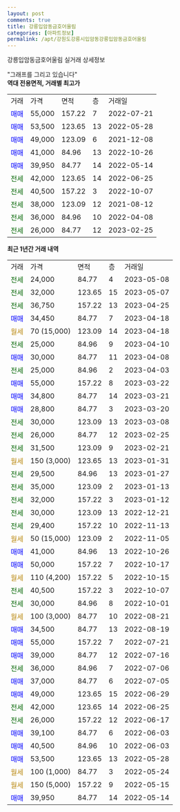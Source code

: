 ```yaml
---
layout: post
comments: true
title: 강릉입암동금호어울림
categories: [아파트정보]
permalink: /apt/강원도강릉시입암동강릉입암동금호어울림
---
```


강릉입암동금호어울림 실거래 상세정보

<script type="text/javascript">
  google.charts.load('current', {'packages':['line', 'corechart']});
  google.charts.setOnLoadCallback(drawChart);

  function drawChart() {
    var data = new google.visualization.DataTable();
    data.addColumn('date', '거래일');
    data.addColumn('number', "매매");
    data.addColumn('number', "전세");
    data.addColumn('number', "전매");

    data.addRows([[new Date(Date.parse("2023-05-08")), null, 24000, null], [new Date(Date.parse("2023-05-07")), null, 32000, null], [new Date(Date.parse("2023-04-25")), null, 36750, null], [new Date(Date.parse("2023-04-18")), 34450, null, null], [new Date(Date.parse("2023-04-18")), null, null, null], [new Date(Date.parse("2023-04-10")), null, 25000, null], [new Date(Date.parse("2023-04-08")), 30000, null, null], [new Date(Date.parse("2023-04-03")), null, 25000, null], [new Date(Date.parse("2023-03-22")), 55000, null, null], [new Date(Date.parse("2023-03-21")), 34800, null, null], [new Date(Date.parse("2023-03-20")), 28800, null, null], [new Date(Date.parse("2023-03-08")), null, 30000, null], [new Date(Date.parse("2023-02-25")), null, 26000, null], [new Date(Date.parse("2023-02-21")), null, 31500, null], [new Date(Date.parse("2023-01-31")), null, null, null], [new Date(Date.parse("2023-01-27")), null, 29500, null], [new Date(Date.parse("2023-01-13")), null, 35000, null], [new Date(Date.parse("2023-01-12")), null, 32000, null], [new Date(Date.parse("2022-12-21")), null, 30000, null], [new Date(Date.parse("2022-11-13")), null, 29400, null], [new Date(Date.parse("2022-11-05")), null, null, null], [new Date(Date.parse("2022-10-26")), 41000, null, null], [new Date(Date.parse("2022-10-17")), 50000, null, null], [new Date(Date.parse("2022-10-15")), null, null, null], [new Date(Date.parse("2022-10-07")), null, 40500, null], [new Date(Date.parse("2022-10-01")), null, 30000, null], [new Date(Date.parse("2022-08-21")), null, null, null], [new Date(Date.parse("2022-08-19")), 34500, null, null], [new Date(Date.parse("2022-07-21")), 55000, null, null], [new Date(Date.parse("2022-07-16")), 39000, null, null], [new Date(Date.parse("2022-07-06")), null, 36000, null], [new Date(Date.parse("2022-07-05")), 37000, null, null], [new Date(Date.parse("2022-06-29")), 49000, null, null], [new Date(Date.parse("2022-06-25")), null, 42000, null], [new Date(Date.parse("2022-06-17")), null, 26000, null], [new Date(Date.parse("2022-06-03")), 39100, null, null], [new Date(Date.parse("2022-06-03")), 40500, null, null], [new Date(Date.parse("2022-05-28")), 53500, null, null], [new Date(Date.parse("2022-05-24")), null, null, null], [new Date(Date.parse("2022-05-15")), null, null, null], [new Date(Date.parse("2022-05-14")), 39950, null, null]]);

    var options = {
      hAxis: {
        format: 'yyyy/MM/dd'
      },    
      lineWidth: 0,
      pointsVisible: true,    
      title: '최근 1년간 유형별 실거래가 분포',
      legend: { position: 'bottom' }
    };

    var formatter = new google.visualization.NumberFormat({pattern:'###,###'} );
    formatter.format(data, 1);
    formatter.format(data, 2);
    
    setTimeout(function() {
        var chart = new google.visualization.LineChart(document.getElementById('columnchart_material'));
        chart.draw(data, (options));
        document.getElementById('loading').style.display = 'none';
    }, 200);
  }
</script>


<div id="loading" style="z-index:20; display: block; margin-left: 0px">"그래프를 그리고 있습니다"</div>
<div id="columnchart_material" style="width: 95%; margin-left: 0px; display: block"></div>
<!-- contents start -->
<b>역대 전용면적, 거래별 최고가</b>
<table class="sortable">
    <tr>
      <td>거래</td>
      <td>가격</td>
      <td>면적</td>
      <td>층</td>
      <td>거래일</td>
    </tr>
        <tr>
          <td><a style="color: blue">매매</a></td>
          <td>55,000</td>
          <td>157.22</td>
          <td>7</td>
          <td>2022-07-21</td>
        </tr>            <tr>
          <td><a style="color: blue">매매</a></td>
          <td>53,500</td>
          <td>123.65</td>
          <td>13</td>
          <td>2022-05-28</td>
        </tr>            <tr>
          <td><a style="color: blue">매매</a></td>
          <td>49,000</td>
          <td>123.09</td>
          <td>6</td>
          <td>2021-12-08</td>
        </tr>            <tr>
          <td><a style="color: blue">매매</a></td>
          <td>41,000</td>
          <td>84.96</td>
          <td>13</td>
          <td>2022-10-26</td>
        </tr>            <tr>
          <td><a style="color: blue">매매</a></td>
          <td>39,950</td>
          <td>84.77</td>
          <td>14</td>
          <td>2022-05-14</td>
        </tr>        
        <tr>
              <td><a style="color: darkgreen">전세</a></td>
              <td>42,000</td>
              <td>123.65</td>
              <td>14</td>
              <td>2022-06-25</td>
            </tr>            <tr>
              <td><a style="color: darkgreen">전세</a></td>
              <td>40,500</td>
              <td>157.22</td>
              <td>3</td>
              <td>2022-10-07</td>
            </tr>            <tr>
              <td><a style="color: darkgreen">전세</a></td>
              <td>38,000</td>
              <td>123.09</td>
              <td>12</td>
              <td>2021-08-12</td>
            </tr>            <tr>
              <td><a style="color: darkgreen">전세</a></td>
              <td>36,000</td>
              <td>84.96</td>
              <td>10</td>
              <td>2022-04-08</td>
            </tr>            <tr>
              <td><a style="color: darkgreen">전세</a></td>
              <td>26,000</td>
              <td>84.77</td>
              <td>12</td>
              <td>2023-02-25</td>
            </tr>        
    
</table>

<b>최근 1년간 거래 내역</b>

<table class="sortable">
    <tr>
      <td>거래</td>
      <td>가격</td>
      <td>면적</td>
      <td>층</td>
      <td>거래일</td>
    </tr>
    <tr>
      <td><a style="color: darkgreen">전세</a></td>
      <td>24,000</td>
      <td>84.77</td>
      <td>4</td>
      <td>2023-05-08</td>
    </tr>          <tr>
      <td><a style="color: darkgreen">전세</a></td>
      <td>32,000</td>
      <td>123.65</td>
      <td>15</td>
      <td>2023-05-07</td>
    </tr>          <tr>
      <td><a style="color: darkgreen">전세</a></td>
      <td>36,750</td>
      <td>157.22</td>
      <td>13</td>
      <td>2023-04-25</td>
    </tr>          <tr>
      <td><a style="color: blue">매매</a></td>
      <td>34,450</td>
      <td>84.77</td>
      <td>7</td>
      <td>2023-04-18</td>
    </tr>          <tr>
      <td><a style="color: darkgoldenrod">월세</a></td>
      <td>70 (15,000)</td>
      <td>123.09</td>
      <td>14</td>
      <td>2023-04-18</td>
    </tr>          <tr>
      <td><a style="color: darkgreen">전세</a></td>
      <td>25,000</td>
      <td>84.96</td>
      <td>9</td>
      <td>2023-04-10</td>
    </tr>          <tr>
      <td><a style="color: blue">매매</a></td>
      <td>30,000</td>
      <td>84.77</td>
      <td>11</td>
      <td>2023-04-08</td>
    </tr>          <tr>
      <td><a style="color: darkgreen">전세</a></td>
      <td>25,000</td>
      <td>84.96</td>
      <td>2</td>
      <td>2023-04-03</td>
    </tr>          <tr>
      <td><a style="color: blue">매매</a></td>
      <td>55,000</td>
      <td>157.22</td>
      <td>8</td>
      <td>2023-03-22</td>
    </tr>          <tr>
      <td><a style="color: blue">매매</a></td>
      <td>34,800</td>
      <td>84.77</td>
      <td>14</td>
      <td>2023-03-21</td>
    </tr>          <tr>
      <td><a style="color: blue">매매</a></td>
      <td>28,800</td>
      <td>84.77</td>
      <td>3</td>
      <td>2023-03-20</td>
    </tr>          <tr>
      <td><a style="color: darkgreen">전세</a></td>
      <td>30,000</td>
      <td>123.09</td>
      <td>13</td>
      <td>2023-03-08</td>
    </tr>          <tr>
      <td><a style="color: darkgreen">전세</a></td>
      <td>26,000</td>
      <td>84.77</td>
      <td>12</td>
      <td>2023-02-25</td>
    </tr>          <tr>
      <td><a style="color: darkgreen">전세</a></td>
      <td>31,500</td>
      <td>123.09</td>
      <td>9</td>
      <td>2023-02-21</td>
    </tr>          <tr>
      <td><a style="color: darkgoldenrod">월세</a></td>
      <td>150 (3,000)</td>
      <td>123.65</td>
      <td>13</td>
      <td>2023-01-31</td>
    </tr>          <tr>
      <td><a style="color: darkgreen">전세</a></td>
      <td>29,500</td>
      <td>84.96</td>
      <td>13</td>
      <td>2023-01-27</td>
    </tr>          <tr>
      <td><a style="color: darkgreen">전세</a></td>
      <td>35,000</td>
      <td>123.09</td>
      <td>2</td>
      <td>2023-01-13</td>
    </tr>          <tr>
      <td><a style="color: darkgreen">전세</a></td>
      <td>32,000</td>
      <td>157.22</td>
      <td>3</td>
      <td>2023-01-12</td>
    </tr>          <tr>
      <td><a style="color: darkgreen">전세</a></td>
      <td>30,000</td>
      <td>123.09</td>
      <td>13</td>
      <td>2022-12-21</td>
    </tr>          <tr>
      <td><a style="color: darkgreen">전세</a></td>
      <td>29,400</td>
      <td>157.22</td>
      <td>10</td>
      <td>2022-11-13</td>
    </tr>          <tr>
      <td><a style="color: darkgoldenrod">월세</a></td>
      <td>50 (15,000)</td>
      <td>123.09</td>
      <td>2</td>
      <td>2022-11-05</td>
    </tr>          <tr>
      <td><a style="color: blue">매매</a></td>
      <td>41,000</td>
      <td>84.96</td>
      <td>13</td>
      <td>2022-10-26</td>
    </tr>          <tr>
      <td><a style="color: blue">매매</a></td>
      <td>50,000</td>
      <td>157.22</td>
      <td>7</td>
      <td>2022-10-17</td>
    </tr>          <tr>
      <td><a style="color: darkgoldenrod">월세</a></td>
      <td>110 (4,200)</td>
      <td>157.22</td>
      <td>5</td>
      <td>2022-10-15</td>
    </tr>          <tr>
      <td><a style="color: darkgreen">전세</a></td>
      <td>40,500</td>
      <td>157.22</td>
      <td>3</td>
      <td>2022-10-07</td>
    </tr>          <tr>
      <td><a style="color: darkgreen">전세</a></td>
      <td>30,000</td>
      <td>84.96</td>
      <td>8</td>
      <td>2022-10-01</td>
    </tr>          <tr>
      <td><a style="color: darkgoldenrod">월세</a></td>
      <td>100 (3,000)</td>
      <td>84.77</td>
      <td>10</td>
      <td>2022-08-21</td>
    </tr>          <tr>
      <td><a style="color: blue">매매</a></td>
      <td>34,500</td>
      <td>84.77</td>
      <td>13</td>
      <td>2022-08-19</td>
    </tr>          <tr>
      <td><a style="color: blue">매매</a></td>
      <td>55,000</td>
      <td>157.22</td>
      <td>7</td>
      <td>2022-07-21</td>
    </tr>          <tr>
      <td><a style="color: blue">매매</a></td>
      <td>39,000</td>
      <td>84.77</td>
      <td>12</td>
      <td>2022-07-16</td>
    </tr>          <tr>
      <td><a style="color: darkgreen">전세</a></td>
      <td>36,000</td>
      <td>84.96</td>
      <td>7</td>
      <td>2022-07-06</td>
    </tr>          <tr>
      <td><a style="color: blue">매매</a></td>
      <td>37,000</td>
      <td>84.77</td>
      <td>6</td>
      <td>2022-07-05</td>
    </tr>          <tr>
      <td><a style="color: blue">매매</a></td>
      <td>49,000</td>
      <td>123.65</td>
      <td>15</td>
      <td>2022-06-29</td>
    </tr>          <tr>
      <td><a style="color: darkgreen">전세</a></td>
      <td>42,000</td>
      <td>123.65</td>
      <td>14</td>
      <td>2022-06-25</td>
    </tr>          <tr>
      <td><a style="color: darkgreen">전세</a></td>
      <td>26,000</td>
      <td>157.22</td>
      <td>12</td>
      <td>2022-06-17</td>
    </tr>          <tr>
      <td><a style="color: blue">매매</a></td>
      <td>39,100</td>
      <td>84.77</td>
      <td>6</td>
      <td>2022-06-03</td>
    </tr>          <tr>
      <td><a style="color: blue">매매</a></td>
      <td>40,500</td>
      <td>84.96</td>
      <td>10</td>
      <td>2022-06-03</td>
    </tr>          <tr>
      <td><a style="color: blue">매매</a></td>
      <td>53,500</td>
      <td>123.65</td>
      <td>13</td>
      <td>2022-05-28</td>
    </tr>          <tr>
      <td><a style="color: darkgoldenrod">월세</a></td>
      <td>100 (1,000)</td>
      <td>84.77</td>
      <td>3</td>
      <td>2022-05-24</td>
    </tr>          <tr>
      <td><a style="color: darkgoldenrod">월세</a></td>
      <td>150 (5,000)</td>
      <td>157.22</td>
      <td>9</td>
      <td>2022-05-15</td>
    </tr>          <tr>
      <td><a style="color: blue">매매</a></td>
      <td>39,950</td>
      <td>84.77</td>
      <td>14</td>
      <td>2022-05-14</td>
    </tr>      </table>
<!-- contents end -->    

